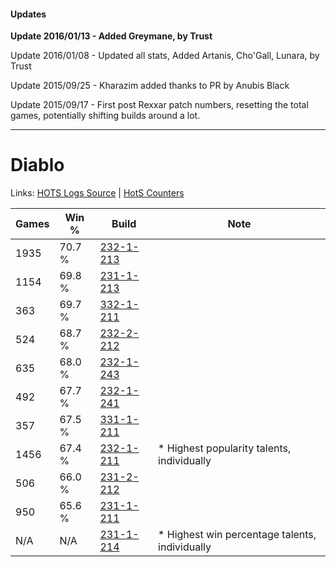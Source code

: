 #### Updates
**Update 2016/01/13 - Added Greymane, by Trust**

Update 2016/01/08 - Updated all stats, Added Artanis, Cho'Gall, Lunara, by Trust

Update 2015/09/25 - Kharazim added thanks to PR by Anubis Black

Update 2015/09/17 - First post Rexxar patch numbers, resetting the total games, potentially shifting builds around a lot.

***

# Diablo

Links: [HOTS Logs Source](https://www.hotslogs.com/Sitewide/HeroDetails?Hero=Diablo) | [HotS Counters](http://hotscounters.com/#/hero/Diablo)

Games  | Win %  | Build     | Note
-----  | -----  | -----     | ----
1935   | 70.7 % | [232-1-213](http://www.heroesfire.com/hots/talent-calculator/diablo#l06z) | 
1154   | 69.8 % | [231-1-213](http://www.heroesfire.com/hots/talent-calculator/diablo#kzgj) | 
363    | 69.7 % | [332-1-211](http://www.heroesfire.com/hots/talent-calculator/diablo#oqFx) | 
524    | 68.7 % | [232-2-212](http://www.heroesfire.com/hots/talent-calculator/diablo#l0Ma) | 
635    | 68.0 % | [232-1-243](http://www.heroesfire.com/hots/talent-calculator/diablo#l07R) | 
492    | 67.7 % | [232-1-241](http://www.heroesfire.com/hots/talent-calculator/diablo#l07P) | 
357    | 67.5 % | [331-1-211](http://www.heroesfire.com/hots/talent-calculator/diablo#onph) | 
1456   | 67.4 % | [232-1-211](http://www.heroesfire.com/hots/talent-calculator/diablo#l06x) | * Highest popularity talents, individually
506    | 66.0 % | [231-2-212](http://www.heroesfire.com/hots/talent-calculator/diablo#kzwK) | 
950    | 65.6 % | [231-1-211](http://www.heroesfire.com/hots/talent-calculator/diablo#kzgh) | 
N/A    | N/A    | [231-1-214](http://www.heroesfire.com/hots/talent-calculator/diablo#kzgk) | * Highest win percentage talents, individually
